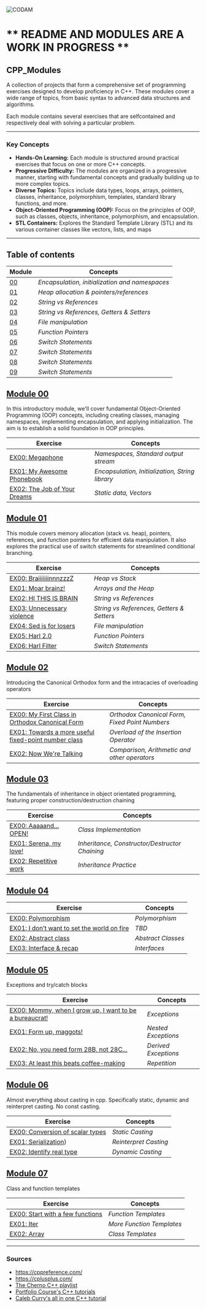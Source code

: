 <img src="https://i.imgur.com/aYhd4En.png?raw=true" alt="CODAM" style="max-width: 50%;">

# ** README AND MODULES ARE A WORK IN PROGRESS **

## CPP_Modules
A collection of projects that form a comprehensive set of programming exercises designed to develop proficiency in C++. 
These modules cover a wide range of topics, from basic syntax to advanced data structures and algorithms.

Each module contains several exercises that are selfcontained and respectively deal with solving a particular problem.

---

### Key Concepts
- **Hands-On Learning:** Each module is structured around practical exercises that focus on one or more C++ concepts.
- **Progressive Difficulty:** The modules are organized in a progressive manner, starting with fundamental concepts and gradually building up to more complex topics.
- **Diverse Topics:** Topics include data types, loops, arrays, pointers, classes, inheritance, polymorphism, templates, standard library functions, and more.
- **Object-Oriented Programming (OOP):** Focus on the principles of OOP, such as classes, objects, inheritance, polymorphism, and encapsulation.
- **STL Containers:** Explores the Standard Template Library (STL) and its various container classes like vectors, lists, and maps

---

## Table of contents  

| Module                                       | Concepts                                       |
| -----------------------------------------------| ------------------------------------------------- |
| [00](https://github.com/arommers/CPP_Modules/blob/master/00/README.md) | *Encapsulation, initialization and namespaces* |
| [01](https://github.com/arommers/CPP_Modules/blob/master/01/README.md) | *Heap allocation & pointers/references* |
| [02](https://github.com/arommers/CPP_Modules/blob/master/02/README.md) | *String vs References* |
| [03](https://github.com/arommers/CPP_Modules/blob/master/03/README.md) | *String vs References, Getters & Setters* |
| [04](https://github.com/arommers/CPP_Modules/blob/master/04/README.md) | *File manipulation* |
| [05](https://github.com/arommers/CPP_Modules/blob/master/05/README.md) | *Function Pointers* |
| [06](https://github.com/arommers/CPP_Modules/blob/master/06/README.md) | *Switch Statements* |
| [07](https://github.com/arommers/CPP_Modules/blob/master/07/README.md) | *Switch Statements* |
| [08](https://github.com/arommers/CPP_Modules/blob/master/08/README.md) | *Switch Statements* |
| [09](https://github.com/arommers/CPP_Modules/blob/master/09/README.md) | *Switch Statements* |

## [Module 00](https://github.com/arommers/CPP_Modules/tree/master/00)

In this introductory module, we'll cover fundamental Object-Oriented Programming (OOP) concepts, including creating classes, managing namespaces, implementing encapsulation, and applying initialization. The aim is to establish a solid foundation in OOP principles.

| Exercise                                       | Concepts                                |
| -----------------------------------------------| ------------------------------------------ |
| [EX00: Megaphone](https://github.com/arommers/CPP_Modules/blob/master/00/ex00/README.md) | *Namespaces, Standard output stream* |
| [EX01: My Awesome Phonebook](https://github.com/arommers/CPP_Modules/tree/master/00/ex01) | *Encapsulation, Initialization, String library* |
| [EX02: The Job of Your Dreams](https://github.com/arommers/CPP_Modules/tree/master/00/ex02) | *Static data, Vectors* |

## [Module 01](https://github.com/arommers/CPP_Modules/tree/master/01)

This module covers memory allocation (stack vs. heap), pointers, references, and function pointers for efficient data manipulation. It also explores the practical use of switch statements for streamlined conditional branching.

| Exercise                                       | Concepts                                       |
| -----------------------------------------------| ------------------------------------------------- |
| [EX00: BraiiiiiiinnnzzzZ](https://github.com/arommers/CPP_Modules/tree/master/01/ex00) | *Heap vs Stack* |
| [EX01: Moar brainz!](https://github.com/arommers/CPP_Modules/tree/master/01/ex01) | *Arrays and the Heap* |
| [EX02: HI THIS IS BRAIN](https://github.com/arommers/CPP_Modules/tree/master/01/ex02) | *String vs References* |
| [EX03: Unnecessary violence](https://github.com/arommers/CPP_Modules/tree/master/01/ex03) | *String vs References, Getters & Setters* |
| [EX04: Sed is for losers](https://github.com/arommers/CPP_Modules/tree/master/01/ex04) | *File manipulation* |
| [EX05: Harl 2.0](https://github.com/arommers/CPP_Modules/tree/master/01/ex05) | *Function Pointers* |
| [EX06: Harl Filter](https://github.com/arommers/CPP_Modules/tree/master/01/ex06) | *Switch Statements* |

## [Module 02](https://github.com/arommers/CPP_Modules/tree/master/02)

Introducing the Canonical Orthodox form and the intracacies of overloading operators

| Exercise                                      | Concepts                               |
| ----------------------------------------------| ------------------------------------------ |
| [EX00: My First Class in Orthodox Canonical Form](https://github.com/arommers/CPP_Modules/tree/master/02/ex00) | *Orthodox Canonical Form, Fixed Point Numbers* |
| [EX01: Towards a more useful fixed-point number class](https://github.com/arommers/CPP_Modules/tree/master/02/ex01) | *Overload of the Insertion Operator* |
| [EX02: Now We're Talking](https://github.com/arommers/CPP_Modules/tree/master/02/ex02) | *Comparison, Arithmetic and other operators* |


## [Module 03](https://github.com/arommers/CPP_Modules/tree/master/03)

The fundamentals of inheritance in object orientated programming, featuring proper construction/destruction chaining

| Exercise                                       | Concepts                                               |
| -----------------------------------------------| ------------------------------------------------------ |
| [EX00: Aaaaand... OPEN!](https://github.com/arommers/CPP_Modules/tree/master/03/ex00) | *Class Implementation* |
| [EX01: Serena, my love!](https://github.com/arommers/CPP_Modules/tree/master/03/ex01) | *Inheritance, Constructor/Destructor Chaining* |
| [EX02: Repetitive work](https://github.com/arommers/CPP_Modules/tree/master/03/ex02) | *Inheritance Practice* |


## [Module 04](https://github.com/arommers/CPP_Modules/tree/master/04)

| Exercise                                       | Concepts                                    |
| -----------------------------------------------| ------------------------------------------- |
| [EX00: Polymorphism](https://github.com/arommers/CPP_Modules/tree/master/04/ex00#readme) | *Polymorphism* |
| [EX01: I don’t want to set the world on fire]() | *TBD* |
| [EX02: Abstract class]() | *Abstract Classes* |
| [EX03: Interface & recap]() | *Interfaces* |

## [Module 05](https://github.com/arommers/CPP_Modules/tree/master/05)

Exceptions and try/catch blocks

| Exercise                                       | Concepts                       |
| -----------------------------------------------| ------------------------------- |
| [EX00: Mommy, when I grow up, I want to be a bureaucrat!](https://github.com/arommers/CPP_Modules/tree/master/05/ex00) | *Exceptions* |
| [EX01: Form up, maggots!](https://github.com/arommers/CPP_Modules/tree/master/05/ex01) | *Nested Exceptions* |
| [EX02: No, you need form 28B, not 28C...](https://github.com/arommers/CPP_Modules/tree/master/05/ex02) | *Derived Exceptions* |
| [EX03: At least this beats coffee-making](https://github.com/arommers/CPP_Modules/tree/master/05/ex03) | *Repetition* |

## [Module 06](https://github.com/arommers/CPP_Modules/tree/master/06)

Almost everything about casting in cpp. Specifically static, dynamic and reinterpret casting. No const casting.

| Exercise                                       | Concepts                       |
| -----------------------------------------------| ------------------------------- |
| [EX00: Conversion of scalar types](https://github.com/arommers/CPP_Modules/blob/master/06/ex00/README.md) | *Static Casting* |
| [EX01: Serialization](https://github.com/arommers/CPP_Modules/blob/master/06/ex01/README.md)) | *Reinterpret Casting* |
| [EX02: Identify real type](https://github.com/arommers/CPP_Modules/blob/master/06/ex02/README.md) | *Dynamic Casting* |

## [Module 07](https://github.com/arommers/CPP_Modules/tree/master/07)

Class and function templates

| Exercise                                       | Concepts                       |
| -----------------------------------------------| ------------------------------- |
| [EX00: Start with a few functions](https://github.com/arommers/CPP_Modules/blob/master/07/ex00/README.md) | *Function Templates* |
| [EX01: Iter](https://github.com/arommers/CPP_Modules/blob/master/07/ex01/README.md) | *More Function Templates* |
| [EX02: Array](https://github.com/arommers/CPP_Modules/blob/master/07/ex02/README.md) | *Class Templates* |

---

### Sources
- https://cppreference.com/
- https://cplusplus.com/
- [The Cherno C++ playlist](https://www.youtube.com/watch?v=18c3MTX0PK0&list=PLlrATfBNZ98dudnM48yfGUldqGD0S4FFb)
- [Portfolio Course's C++ tutorials](https://www.youtube.com/watch?v=qWPlRubVQ38&list=PLA1FTfKBAEX6BdpNaWp2uw-YspHwY7qwW)
- [Caleb Curry's all in one C++ tutorial](https://www.youtube.com/watch?v=_bYFu9mBnr4&t=32398s)
